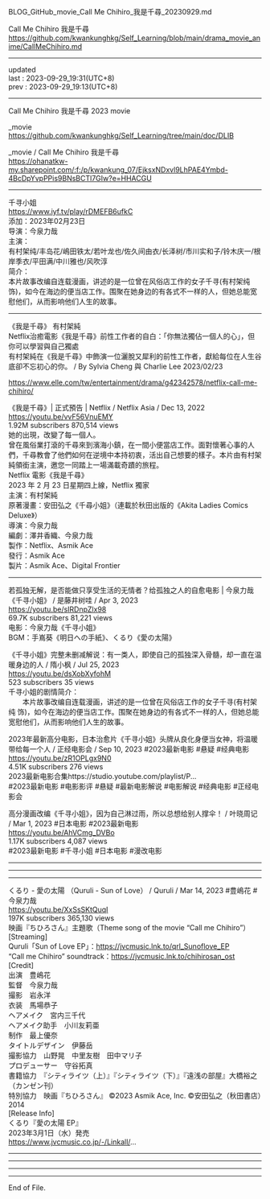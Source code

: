   
BLOG_GitHub_movie_Call Me Chihiro_我是千尋_20230929.md  
  
Call Me Chihiro 我是千尋  
  https://github.com/kwankunghkg/Self_Learning/blob/main/drama_movie_anime/CallMeChihiro.md  
  
----------------------------------------  
  
updated  
last : 2023-09-29_19:31(UTC+8)  
prev : 2023-09-29_19:13(UTC+8)  
  
----------------------------------------  
  
Call Me Chihiro 我是千尋 2023 movie  
  
  _movie  
  https://github.com/kwankunghkg/Self_Learning/tree/main/doc/DLIB  
  
  _movie  /  Call Me Chihiro 我是千尋  
  https://ohanatkw-my.sharepoint.com/:f:/p/kwankung_07/EjksxNDxvl9LhPAE4Ymbd-4BcDpYvpPPis9BNsBCTl7GIw?e=HHACGU
  
----------------------------------------  
  
千寻小姐  
  https://www.iyf.tv/play/rDMEFB6ufkC  
	添加：2023年02月23日  
	导演：今泉力哉  
	主演：  
	有村架纯/丰岛花/嶋田铁太/若叶龙也/佐久间由衣/长泽树/市川实和子/铃木庆一/根岸季衣/平田满/中川雅也/风吹淳  
	简介：  
	本片故事改编自连载漫画，讲述的是一位曾在风俗店工作的女子千寻(有村架纯 饰)，如今在海边的便当店工作。围聚在她身边的有各式不一样的人，但她总能宽慰他们，从而影响他们人生的故事。  
  
----------------------------------------  
  
《我是千尋》 有村架純   
Netflix治癒電影《我是千尋》前性工作者的自白：「你無法獨佔一個人的心」，但你可以學習與自己獨處    
有村架純在《我是千尋》中飾演一位灑脫又犀利的前性工作者，獻給每位在人生谷底卻不忘初心的你。  / By Sylvia Cheng 與 Charlie Lee   2023/02/23    
  
  https://www.elle.com/tw/entertainment/drama/g42342578/netflix-call-me-chihiro/  
  
  
  
《我是千尋》| 正式預告 | Netflix / Netflix Asia /  Dec 13, 2022  
https://youtu.be/vvF56VnuEMY  
1.92M subscribers  870,514 views   
	她的出現，改變了每一個人。  
	曾在風俗業打滾的千尋來到濱海小鎮，在一間小便當店工作。面對懷著心事的人們，千尋教會了他們如何在逆境中本持初衷，活出自己想要的樣子。本片由有村架純領銜主演，邀您一同踏上一場滿載奇蹟的旅程。  
	Netflix 電影《我是千尋》  
	2023 年 2 月 23 日星期四上線，Netflix 獨家  
	主演：有村架純  
	原著漫畫：安田弘之《千尋小姐》（連載於秋田出版的《Akita Ladies Comics Deluxe》）  
	導演：今泉力哉  
	編劇：澤井香織、今泉力哉  
	製作：Netflix、Asmik Ace  
	發行：Asmik Ace  
	製片：Asmik Ace、Digital Frontier  
  
----------------------------------------  
  
若孤独无解，是否能做只享受生活的无情者？给孤独之人的自愈电影 | 今泉力哉《千寻小姐》 / 是藤井树哇 /  Apr 3, 2023  
https://youtu.be/sIRDnpZlx98  
69.7K subscribers  81,221 views   
	电影：今泉力哉《千寻小姐》  
	BGM：手嶌葵《明日への手紙》、くるり《愛の太陽》  
  
  
《千寻小姐》完整未删减解说：有一类人，即使自己的孤独深入骨髓，却一直在温暖身边的人 / 隋小枫 /  Jul 25, 2023  
https://youtu.be/dsXobXyfohM  
523 subscribers  35 views   
	千寻小姐的剧情简介：  
	　　本片故事改编自连载漫画，讲述的是一位曾在风俗店工作的女子千寻(有村架纯 饰)，如今在海边的便当店工作。围聚在她身边的有各式不一样的人，但她总能宽慰他们，从而影响他们人生的故事。  
  
  
2023年最新高分电影，日本治愈片《千寻小姐》头牌从良化身便当女神，将温暖带给每一个人 / 正经电影会 /  Sep 10, 2023  #2023最新电影 #悬疑 #经典电影  
https://youtu.be/zR1OPLgx9N0  
4.51K subscribers  276 views   
	2023最新电影合集https://studio.youtube.com/playlist/P...  
	#2023最新电影		#电影影评		#悬疑		#最新电影解说		#电影解说		#经典电影		#正经电影会		  
  
  
高分漫画改编《千寻小姐》，因为自己淋过雨，所以总想给别人撑伞！ / 叶晓周记 /  Mar 1, 2023  #日本电影 #2023最新电影  
https://youtu.be/AhVCmg_DVBo  
1.17K subscribers  4,087 views   
	#2023最新电影		#千寻小姐		#日本电影 		#漫改电影		  
  
----------------------------------------  
  
----------------------------------------  
  
----------------------------------------  
  
  
くるり - 愛の太陽 （Quruli - Sun of Love） / Quruli / Mar 14, 2023  #豊嶋花 #今泉力哉  
https://youtu.be/XxSsSKtQuqI  
197K subscribers  365,130 views   
	映画『ちひろさん』主題歌（Theme song of the movie “Call me Chihiro”）  
	[Streaming]  
	Quruli「Sun of Love EP」：https://jvcmusic.lnk.to/qrl_Sunoflove_EP  
	“Call me Chihiro” soundtrack：https://jvcmusic.lnk.to/chihirosan_ost  
	[Credit]  
	出演　豊嶋花  
	監督　今泉力哉  
	撮影　岩永洋  
	衣装　馬場恭子  
	ヘアメイク　宮内三千代  
	ヘアメイク助手　小川友莉亜  
	制作　最上優奈　  
	タイトルデザイン　伊藤岳  
	撮影協力　山野晃　中里友樹　田中マリ子  
	プロデューサー　守谷拓真  
	書籍協力　『シティライツ（上）』『シティライツ（下）』『遠浅の部屋』大橋裕之（カンゼン刊）  
	特別協力　映画『ちひろさん』 ©2023 Asmik Ace, Inc.  ©安田弘之（秋田書店）2014  
	[Release Info]  
	くるり『愛の太陽 EP』  
	2023年3月1日（水）発売  
	https://www.jvcmusic.co.jp/-/Linkall/...  
  
  
  
  
----------------------------------------  
  
  
  
----------------------------------------  
  
  
  
----------------------------------------  
  
  
  
----------------------------------------  
End of File.  
